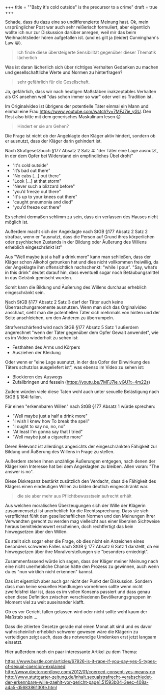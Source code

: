 +++
title = "\"Baby it's cold outside\" is the precursor to a crime"
draft = true
+++

Schade, dass du dazu eine so undifferenzierte Meinung hast.
Ok, mein ursprünglicher Post war auch sehr reißerisch formuliert,
aber eigentlich wollte ich nur zur Diskussion darüber anregen,
weil mir das beim Weihnachtslieder hören aufgefallen ist.
(und es gilt ja (leider) Cunningham's Law 😛).

> Ich finde diese übersteigerte Sensibilität gegenüber dieser Thematik lächerlich

Was ist daran lächerlich sich über richtiges Verhalten Gedanken zu machen
und gesellschaftliche Werte und Normen zu hinterfragen?


> sehr gefährlich für die Gesellschaft.

Ja, gefährlich, dass wir nach heutigen Maßstäben inakzeptables Verhalten als OK ansehen weil "das schon immer so war" oder weil es Tradition ist.

Im Originalvideo ist übrigens der potentielle Täter einmal ein Mann und einmal eine Frau https://www.youtube.com/watch?v=7MFJ7ie_yGU. Den Rest also bitte mit dem generisches Maskulinum lesen 😉


> Hindert er sie am Gehen?

Die Frage ist nicht ob der Angeklagte den Kläger aktiv hindert, sondern ob er ausnutzt, dass der Kläger darin gehindert ist.

Nach Strafgesetzbuch §177 Absatz 2 Satz 4: "der Täter eine Lage ausnutzt, in der dem Opfer bei Widerstand ein empfindliches Übel droht"

- "it's cold outside"
- "it’s bad out there"
- "No cabs […] out there"
- "Look […] at that storm"
- "Never such a blizzard before"
- "you’d freeze out there"
- "It's up to your knees out there"
- "caught pneumonia and died"
- "you'd freeze out there"

Es scheint dermaßen schlimm zu sein, dass ein verlassen des Hauses
nicht möglich ist.

Außerdem macht sich der Angeklagte nach StGB §177 Absatz 2 Satz 2 strafbar, wenn er "ausnutzt, dass die Person auf Grund ihres körperlichen oder psychischen Zustands in der Bildung oder Äußerung des Willens erheblich eingeschränkt ist"

Aus "Well maybe just a half a drink more" kann man schließen, dass der Kläger schon Alkohol getrunken hat und dies nicht vollkommen freiwillig, da der Angeklagte ihm offensichtlich nachschenkt: "while I pour".
"Say, what’s in this drink" deutet darauf hin, dass eventuell sogar noch Betäubungsmittel in das Getränk gemischt wurden.

Somit kann die Bildung und Äußerung des Willens durchaus erheblich eingeschränkt sein.

Nach StGB §177 Absatz 2 Satz 3 darf der Täter auch keine Überraschungsmomente ausnutzen. Wenn man sich das Orginalvideo anschaut, sieht man die potentiellen Täter sich mehrmals von hinten und der Seite anschleichen, um den Anderen zu überrumpeln.

Strafverschärfend wird nach StGB §177 Absatz 5 Satz 1 außerdem angerechnet "wenn der Täter gegenüber dem Opfer Gewalt anwendet", wie es im Video wiederholt zu sehen ist:

- Festhalten des Arms und Körpers
- Ausziehen der Kleidung

Oder wenn er "eine Lage ausnutzt, in der das Opfer der Einwirkung des Täters schutzlos ausgeliefert ist", was ebenso im Video zu sehen ist:

- Blockieren des Auswegs
- Zufallbringen und fesseln (https://youtu.be/7MFJ7ie_yGU?t=4m22s)

Zudem würden viele diese Taten wohl auch unter sexuelle Belästigung nach StGB § 184i fallen.

Für einen "erkennbaren Willen" nach StGB §177 Absatz 1 würde sprechen:

- "Well maybe just a half a drink more"
- "I wish I knew how To break the spell"
- "I ought to say no, no, no"
- "At least I'm gonna say that I tried"
- "Well maybe just a cigarette more"

Deren Relevanz ist allerdings angesichts der eingeschränkten Fähigkeit zur Bildung und Äußerung des Willens in Frage zu stellen.

Außerdem stehen ihnen unzählige Äußerungen entgegen, nach denen der Kläger kein Interesse hat bei dem Angeklagten zu bleiben. Allen voran: "The answer is no".

Diese Diskrepanz bestärkt zusätzlich den Verdacht, dass die Fähigkeit des Klägers einen eindeutigen Willen zu bilden deutlich eingeschränkt war.


> die sie aber mehr aus Pflichtbewusstsein aufrecht erhält

Aus welchen moralischen Überzeugungen sich der Wille der Klägerin zusammensetzt ist unerheblich für die Rechtssprechung. Dass sie sich verpflichtet fühlt den gesellschaftlichen Normen und den Meinungen ihrer Verwandten gerecht zu werden mag vielleicht aus einer liberalen Sichtweise heraus bemitleidenswert erscheinen, doch rechtfertigt das kein hinwegsetzen über den Willen.

Es stellt sich sogar eher die Frage, ob dies nicht ein Anzeichen eines besonders schweren Falles nach StGB § 177 Absatz 6 Satz 1 darstellt, da ein hinwegsetzen über ihre Moralvorstellungen sie "besonders erniedrigt".

Zusammenfassend würde ich sagen, dass der Kläger meiner Meinung nach eine nicht unerhebliche Chance hätte den Prozess zu gewinnen, auch wenn du es "nun wirklich nicht erkennen" kannst.

Das ist eigentlich aber auch gar nicht der Punkt der Diskussion.
Sondern dass man keine sexuellen Handlungen vornehmen sollte wenn nicht zweifelsfrei klar ist, dass es im vollen Konsens passiert und dass genau eben diese Definition zwischen verschiedenen Bevölkerungsgruppen im Moment viel zu weit auseinander klafft.

Ob es vor Gericht fallen gelassen wird oder nicht sollte wohl kaum der Maßstab sein …

Dass die zitierten Gesetze gerade mal einen Monat alt sind und es davor wahrscheinlich erheblich schwerer gewesen wäre die Klägerin zu verteidigen zeigt auch, dass das notwendige Umdenken erst jetzt langsam einsetzt.

Hier außerdem noch ein paar interessante Artikel zu dem Thema:

https://www.bustle.com/articles/67926-is-it-rape-if-you-say-yes-5-types-of-sexual-coercion-explained
http://www.doctornerdlove.com/2012/01/coerced-consent-yes-means-no
http://www.stuttgarter-zeitung.de/inhalt.sexualstrafrecht-verabschiedet-der-erkennbare-wille-zaehlt-vor-gericht-page1.51593b04-3eec-408a-a4a5-d568386130fe.html

